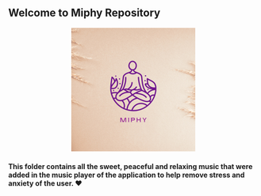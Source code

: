 ## Welcome to Miphy Repository 
<p align="center">
  <img src="https://github.com/HVbajoria/Miphy/blob/main/src/welcome/logo.png" width="250" alt="logo" >
 </p>
 
 #### This folder contains all the sweet, peaceful and relaxing music that were added in the music player of the application to help remove stress and anxiety of the user. ❤️
